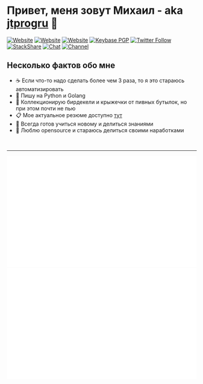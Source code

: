 # Привет, меня зовут Михаил - aka [jtprogru][website] 👋
[![Website](https://img.shields.io/website?label=my%20blog&url=https%3A%2F%2Fjtprog.ru)](https://jtprog.ru)
[![Website](https://img.shields.io/website?label=my%20cv&url=https%3A%2F%2Fsavinmi.ru)](https://savinmi.ru)
[![Website](https://img.shields.io/website?label=my%20org&url=https%3A%2F%2Fbearonserver.ru)](https://bearonserver.ru)
[![Keybase PGP](https://img.shields.io/keybase/pgp/jtprog)](https://keybase.io/jtprog)
[![Twitter Follow](https://img.shields.io/twitter/follow/jtprogru?color=blue&label=%40jtprogru)](https://twitter.com/jtprogru)
[![StackShare](http://img.shields.io/badge/tech-stack-0690fa.svg?style=flat)](https://stackshare.io/jtprogru/current)
[![Chat](https://img.shields.io/badge/TG%20chat-%40jtprogru__chat-blue)](https://t.me/jtprogru_chat)
[![Channel](https://img.shields.io/badge/TG%20channel-%40jtprogru__channel-blue)](https://t.me/jtprogru_channel)

## Несколько фактов обо мне

- ☕️ Если что-то надо сделать более чем 3 раза, то я это стараюсь автоматизировать
- 🐍 Пишу на Python и Golang
- 🍻 Коллекционирую бирдекели и крыжечки от пивных бутылок, но при этом почти не пью
- 📋 Мое актуальное резюме доступно [тут][mycv]
- 🦄 Всегда готов учиться новому и делиться знаниями
- 🤖 Люблю opensource и стараюсь делиться своими наработками

<br />

---

![Michael Savin GitHub stats](https://github.com/jtprogru/github-stats/blob/master/generated/overview.svg)
![Michael Savin GitHub stats](https://github.com/jtprogru/github-stats/blob/master/generated/languages.svg)


[bio]: https://jtprog.ru/about-me/
[mycv]: https://savinmi.ru
[website]: https://jtprog.ru
[twitter]: https://twitter.com/jtprogru
[instagram]: https://instagram.com/jtprogru
[telegram_chat]: https://t.me/jtprogru_chat
[sysopschannel]: https://t.me/jtprogru_channel
[email]: mailto:mail@jtprog.ru
[habr]: https://habr.com/ru/users/jtprogru/
[youtube]: https://www.youtube.com/channel/UCuGKtGjbVk-BtpLM1I6Yzrg
[podcast]: https://anchor.fm/jtprogru/
